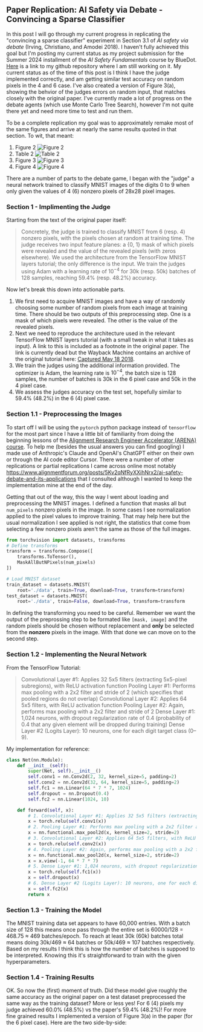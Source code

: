 ## Paper Replication: AI Safety via Debate - Convincing a Sparse Classifier

In this post I will go through my current progress in replicating the "convincing a sparse classifier" experiment in Section 3.1 of _AI safety via debate_ (Irving, Christiano, and Amodei 2018).
I haven't fully achieved this goal but I'm posting my current status as my project submission for the Summer 2024 installment of the _AI Safety Fundamentals_ course by BlueDot. [Here](https://github.com/Jackmastr/debate-game-replication) is a link to my github repository where I am still working on it. My current status as of the time of this post is I think I have the judge implemented correctly, and am getting similar test accuracy on random pixels in the 4 and 6 case. I've also created a version of Figure 3(a), showing the behvior of the judges errors on random input, that matches closely with the original paper. I've currently made a lot of progress on the debate agents (which use Monte Carlo Tree Search), however I'm not quite there yet and need more time to test and run them.

To be a complete replication my goal was to approximately remake most of the same figures and arrive at nearly the same results quoted in that section. To wit, that meant:
1. Figure 2 ![Figure 2](/images/AI_safety_via_debate_fig2.png)
2. Table 2 ![Table 2](/../images/AI_safety_via_debate_tab2.png)
3. Figure 3 ![Figure 3](/../images/AI_safety_via_debate_fig3.png)
4. Figure 4 ![Figure 4](/../images/AI_safety_via_debate_fig4.png)

There are a number of parts to the debate game, I began with the "judge" a neural network trained to classify MNIST images of the digits 0 to 9 when only given the values of 4 (6) nonzero pixels of 28x28 pixel images.

### Section 1 - Implimenting the Judge
Starting from the text of the original paper itself:
> Concretely, the judge is trained to classify MNIST from 6 (resp. 4) nonzero pixels, with the pixels chosen at random at training time. The judge receives two input feature planes: a {0, 1} mask of which pixels were revealed and the value of the revealed pixels (with zeros elsewhere). We used the architecture from the TensorFlow MNIST layers tutorial; the only difference is the input. We train the judges using Adam with a learning rate of $10^{−4}$ for 30k (resp. 50k) batches of 128 samples, reaching 59.4% (resp. 48.2%) accuracy.

Now let's break this down into actionable parts. 
1. We first need to acquire MNIST images and have a way of randomly choosing some number of random pixels from each image at training time. There should be two outputs of this preprocessing step. One is a mask of which pixels were revealed. The other is the value of the revealed pixels.
2. Next we need to reproduce the architecture used in the relevant TensorFlow MNIST layers tutorial (with a small tweak in what it takes as input). A link to this is included as a footnote in the original paper. The link is currently dead but the Wayback Machine contains an archive of the original tutorial here: [Captured May 18 2018](https://web.archive.org/web/20180516102820/https://www.tensorflow.org/tutorials/layers#building_the_cnn_mnist_classifier).
3. We train the judges using the additional information provided. The optimizer is Adam, the learning rate is $10^{−4}$, the batch size is 128 samples, the number of batches is 30k in the 6 pixel case and 50k in the 4 pixel case.
4. We assess the judges accuracy on the test set, hopefully similar to 59.4% (48.2%) in the 6 (4) pixel case.

### Section 1.1 - Preprocessing the Images
To start off I will be using the `pytorch` python package instead of `tensorflow` for the most part since I have a little bit of familiarity from doing the beginning lessons of the [Alignment Research Engineer Accelerator (ARENA) course](https://www.arena.education/). To help me (besides the usual answers you can find googling) I made use of Anthropic's Claude and OpenAI's ChatGPT either on their own or through the AI code editor Cursor. There were a number of other replications or partial replications I came across online most notably https://www.alignmentforum.org/posts/5Kv2qNfRyXXihNrx2/ai-safety-debate-and-its-applications that I consulted although I wanted to keep the implementation mine at the end of the day.

Getting that out of the way, this the way I went about loading and preprocessing the MNIST images. I defined a function that masks all but `num_pixels` nonzero pixels in the image. In some cases I see normalization applied to the pixel values to improve training. That may help here but the usual normalization I see applied is not right, the statistics that come from selecting a few nonzero pixels aren't the same as those of the full images.
```python
from torchvision import datasets, transforms
# Define transforms
transform = transforms.Compose([
    transforms.ToTensor(),
    MaskAllButNPixels(num_pixels)
])

# Load MNIST dataset
train_dataset = datasets.MNIST(
    root='./data', train=True, download=True, transform=transform)
test_dataset = datasets.MNIST(
    root='./data', train=False, download=True, transform=transform
```
In defining the transforming you need to be careful. Remember we want the output of the preprossing step to be formated like `[mask, image]` and the random pixels should be chosen without replacement and **only** be selected from the **nonzero** pixels in the image. With that done we can move on to the second step.
### Section 1.2 - Implementing the Neural Network
From the TensorFlow Tutorial:
>Convolutional Layer #1: Applies 32 5x5 filters (extracting 5x5-pixel subregions), with ReLU activation function
Pooling Layer #1: Performs max pooling with a 2x2 filter and stride of 2 (which specifies that pooled regions do not overlap)
Convolutional Layer #2: Applies 64 5x5 filters, with ReLU activation function
Pooling Layer #2: Again, performs max pooling with a 2x2 filter and stride of 2
Dense Layer #1: 1,024 neurons, with dropout regularization rate of 0.4 (probability of 0.4 that any given element will be dropped during training)
Dense Layer #2 (Logits Layer): 10 neurons, one for each digit target class (0–9).

My implementation for reference:
```python
class Net(nn.Module):
    def __init__(self):
        super(Net, self).__init__()
        self.conv1 = nn.Conv2d(2, 32, kernel_size=5, padding=2)
        self.conv2 = nn.Conv2d(32, 64, kernel_size=5, padding=2)
        self.fc1 = nn.Linear(64 * 7 * 7, 1024)
        self.dropout = nn.Dropout(0.4)
        self.fc2 = nn.Linear(1024, 10)

    def forward(self, x):
        # 1. Convolutional Layer #1: Applies 32 5x5 filters (extracting 5x5-pixel subregions), with ReLU activation function
        x = torch.relu(self.conv1(x))
        # 2. Pooling Layer #1: Performs max pooling with a 2x2 filter and stride of 2 (which specifies that pooled regions do not overlap)
        x = nn.functional.max_pool2d(x, kernel_size=2, stride=2)
        # 3. Convolutional Layer #2: Applies 64 5x5 filters, with ReLU activation function
        x = torch.relu(self.conv2(x))
        # 4. Pooling Layer #2: Again, performs max pooling with a 2x2 filter and stride of 2
        x = nn.functional.max_pool2d(x, kernel_size=2, stride=2)
        x = x.view(-1, 64 * 7 * 7)
        # 5. Dense Layer #1: 1,024 neurons, with dropout regularization rate of 0.4 (probability of 0.4 that any given element will be dropped during training)
        x = torch.relu(self.fc1(x))
        x = self.dropout(x)
        # 6. Dense Layer #2 (Logits Layer): 10 neurons, one for each digit target class (0–9).
        x = self.fc2(x)
        return x
```
### Section 1.3 - Training the Model
The MNIST training data set appears to have 60,000 entries. With a batch size of 128 this means once pass through the entire set is 60000/128 = 468.75 $\approx$ 469 batches/epoch. To reach at least 30k (60k) batches total means doing 30k/469 $\approx$ 64 batches or 50k/469 $\approx$ 107 batches respectively. Based on my results I think this is how the number of batches is suppoed to be interpreted. Knowing this it's straightforward to train with the given hyperparameters.
### Section 1.4 - Training Results
OK. So now the (first) moment of truth. Did these model give roughly the same accuracy as the original paper on a test dataset preprocessed the same way as the training dataset? More or less yes! For 6 (4) pixels my judge achieved 60.0% (48.5%) vs the paper's 59.4% (48.2%)! For more fine grained results I implemented a version of Figure 3(a) in the paper (for the 6 pixel case). Here are the two side-by-side:
